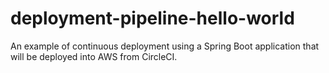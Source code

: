# deployment-pipeline-hello-world
An example of continuous deployment using a Spring Boot application that will be deployed into AWS from CircleCI.
